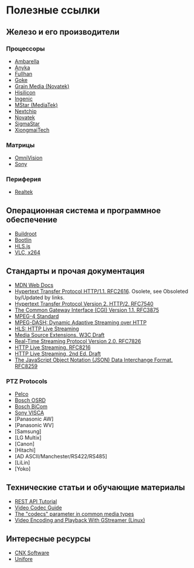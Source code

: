 # Полезные ссылки

Железо и его производители
--------------------------

### Процессоры

- [Ambarella](https://www.ambarella.com/)
- [Anyka](http://www.anyka.com/)
- [Fullhan](https://www.fullhan.com/)
- [Goke](http://www.goke.com/)
- [Grain Media (Novatek)](https://www.novatek.com.tw/)
- [Hisilicon](https://www.hisilicon.com/en/)
- [Ingenic](http://www.ingenic.com.cn/en/)
- [MStar (MediaTek)](http://www.mstarsemi.com/)
- [Nextchip](http://www.nextchip.com/)
- [Novatek](https://www.novatek.com.tw/)
- [SigmaStar](http://www.sigmastarsemi.com/)
- [XiongmaiTech](https://www.xiongmaitech.com/)


### Матрицы

- [OmniVision](https://www.ovt.com/)
- [Sony](https://www.sony-semicon.co.jp/)


### Периферия

- [Realtek](https://www.realtek.com/)



Операционная система и программное обеспечение
----------------------------------------------

- [Buildroot](https://buildroot.org/)
- [Bootlin](https://github.com/bootlin)
- [HLS.js](https://github.com/video-dev/hls.js/)
- [VLC, x264](https://www.videolan.org/)


Стандарты и прочая документация
-------------------------------

- [MDN Web Docs](https://developer.mozilla.org/)
- [Hypertext Transfer Protocol HTTP/1.1. RFC2616](https://www.rfc-editor.org/info/rfc2616). Osolete, see Obsoleted by/Updated by links.
- [Hypertext Transfer Protocol Version 2. HTTP/2. RFC7540](https://www.rfc-editor.org/info/rfc7540)
- [The Common Gateway Interface (CGI) Version 1.1. RFC3875](https://www.rfc-editor.org/info/rfc3875)
- [MPEG-4 Standard](https://mpeg.chiariglione.org/standards/mpeg-4)
- [MPEG-DASH: Dynamic Adaptive Streaming over HTTP](https://mpeg.chiariglione.org/standards/mpeg-dash)
- [HLS: HTTP Live Streaming](https://developer.apple.com/streaming/)
- [Media Source Extensions. W3C Draft](https://w3c.github.io/media-source/)
- [Real-Time Streaming Protocol Version 2.0. RFC7826](https://www.rfc-editor.org/info/rfc7826)
- [HTTP Live Streaming. RFC8216](https://www.rfc-editor.org/info/rfc8216)
- [HTTP Live Streaming, 2nd Ed. Draft](https://datatracker.ietf.org/doc/html/draft-pantos-hls-rfc8216bis-10)
- [The JavaScript Object Notation (JSON) Data Interchange Format. RFC8259](https://www.rfc-editor.org/info/rfc8259)


### PTZ Protocols

- [Pelco](https://shopdelta.eu/pelco-d-pelco-p_l2_aid1047.html)
- [Bosch OSRD](https://resources-boschsecurity-cdn.azureedge.net/public/documents/OSRD_Protocols_Configuration_Manual_enUS_20804604939.pdf)
- [Bosch BiCom](https://manualzz.com/doc/22138427/bicom-protocol-for-bosch-ptz-cameras)
- [Sony VISCA](https://www.epiphan.com/userguides/LUMiO12x/Content/UserGuides/PTZ/3-operation/VISCAcommands.htm)
- [Panasonic AW]
- [Panasonic WV]
- [Samsung]
- [LG Multix]
- [Canon]
- [Hitachi]
- [AD ASCII/Manchester/RS422/RS485]
- [LiLin]
- [Yoko]


Технические статьи и обучающие материалы
----------------------------------------

- [REST API Tutorial](https://restfulapi.net/)
- [Video Codec Guide](https://developer.mozilla.org/en-US/docs/Web/Media/Formats/Video_codecs)
- [The "codecs" parameter in common media types](https://developer.mozilla.org/en-US/docs/Web/Media/Formats/codecs_parameter)
- [Video Encoding and Playback With GStreamer (Linux)](https://developer.toradex.com/knowledge-base/video-playback-linux)


Интересные ресурсы
------------------

- [CNX Software](https://www.cnx-software.com/)
- [Unifore](https://www.unifore.net/)


